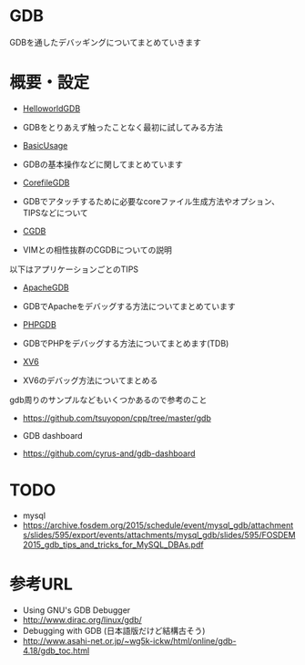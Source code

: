 GDB
====
GDBを通したデバッギングについてまとめていきます

# 概要・設定
* [HelloworldGDB](HelloworldGDB.md)
 * GDBをとりあえず触ったことなく最初に試してみる方法

* [BasicUsage](BasicUsage.md)
 * GDBの基本操作などに関してまとめています

* [CorefileGDB](CorefileGDB.md)
 * GDBでアタッチするために必要なcoreファイル生成方法やオプション、TIPSなどについて

* [CGDB](CGDB.md)
 * VIMとの相性抜群のCGDBについての説明

以下はアプリケーションごとのTIPS
* [ApacheGDB](ApacheGDB.md)
 * GDBでApacheをデバッグする方法についてまとめています

* [PHPGDB](PHPGDB.md)
 * GDBでPHPをデバッグする方法についてまとめます(TDB)

* [XV6](XV6.md)
 * XV6のデバッグ方法についてまとめる

gdb周りのサンプルなどもいくつかあるので参考のこと
- https://github.com/tsuyopon/cpp/tree/master/gdb

- GDB dashboard
 - https://github.com/cyrus-and/gdb-dashboard

# TODO
- mysql
 - https://archive.fosdem.org/2015/schedule/event/mysql_gdb/attachments/slides/595/export/events/attachments/mysql_gdb/slides/595/FOSDEM2015_gdb_tips_and_tricks_for_MySQL_DBAs.pdf


# 参考URL
- Using GNU's GDB Debugger
 - http://www.dirac.org/linux/gdb/
- Debugging with GDB (日本語版だけど結構古そう)
 - http://www.asahi-net.or.jp/~wg5k-ickw/html/online/gdb-4.18/gdb_toc.html
